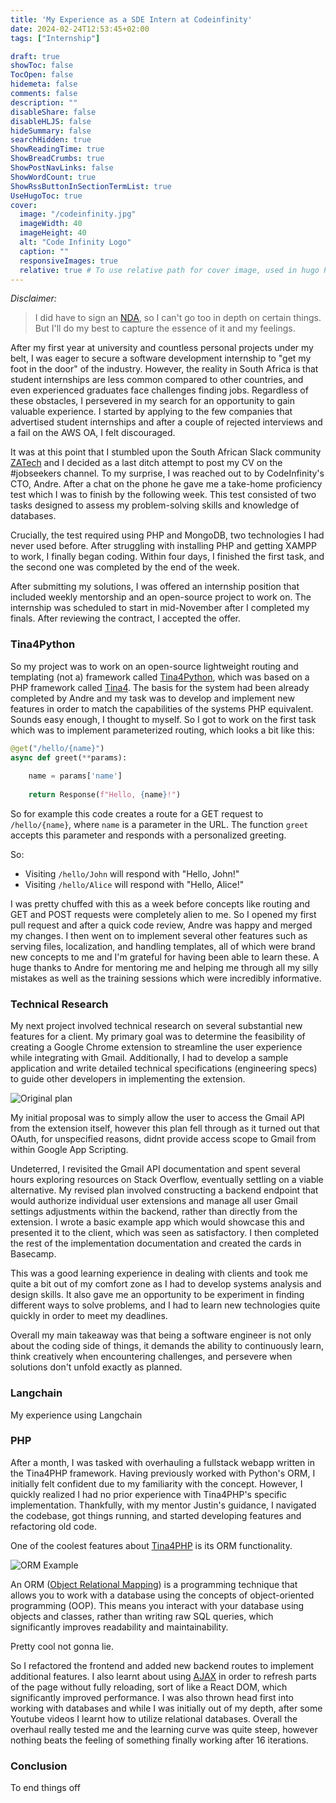 ```yaml
---
title: 'My Experience as a SDE Intern at Codeinfinity'
date: 2024-02-24T12:53:45+02:00
tags: ["Internship"]

draft: true
showToc: false
TocOpen: false
hidemeta: false
comments: false
description: ""
disableShare: false
disableHLJS: false
hideSummary: false
searchHidden: true
ShowReadingTime: true
ShowBreadCrumbs: true
ShowPostNavLinks: false
ShowWordCount: true
ShowRssButtonInSectionTermList: true
UseHugoToc: true
cover:
  image: "/codeinfinity.jpg"
  imageWidth: 40
  imageHeight: 40
  alt: "Code Infinity Logo"
  caption: ""
  responsiveImages: true
  relative: true # To use relative path for cover image, used in hugo Page-bundles
---
```


_Disclaimer:_

> I did have to sign an [NDA](https://en.wikipedia.org/wiki/Non-disclosure_agreement), so I can't go too in depth on certain things. But I'll do my best to capture the essence of it and my feelings.

After my first year at university and countless personal projects under my belt, I was eager to secure a software development internship to "get my foot in the door" of the industry. However, the reality in South Africa is that student internships are less common compared to other countries, and even experienced graduates face challenges finding jobs. Regardless of these obstacles, I persevered in my search for an opportunity to gain valuable experience. I started by applying to the few companies that advertised student internships and after a couple of rejected interviews and a fail on the AWS OA, I felt discouraged. 

It was at this point that I stumbled upon the South African Slack community [ZATech](https://zatech.co.za/) and I decided as a last ditch attempt to post my CV on the #jobseekers channel. To my surprise, I was reached out to by CodeInfinity's CTO, Andre. After a chat on the phone he gave me a take-home proficiency test which I was to finish by the following week. This test consisted of two tasks designed to assess my problem-solving skills and knowledge of databases.

Crucially, the test required using PHP and MongoDB, two technologies I had never used before. After struggling with installing PHP and getting XAMPP to work, I finally began coding.  Within four days, I finished the first task, and the second one was completed by the end of the week.

After submitting my solutions, I was offered an internship position that included weekly mentorship and an open-source project to work on. The internship was scheduled to start in mid-November after I completed my finals. After reviewing the contract, I accepted the offer.

### Tina4Python

So my project was to work on an open-source lightweight routing and templating (not a) framework called [Tina4Python](https://github.com/tina4stack/tina4-python), which was based on a PHP framework called [Tina4](https://github.com/tina4stack/tina4-php). The basis for the system had been already completed by Andre and my task was to develop and implement new features in order to match the capabilities of the systems PHP equivalent. Sounds easy enough, I thought to myself. So I got to work on the first task which was to implement parameterized routing, which looks a bit like this: 

```python {lineos=true}
@get("/hello/{name}")
async def greet(**params):
   
    name = params['name']
   
    return Response(f"Hello, {name}!")
```

So for example this code creates a route for a GET request to `/hello/{name}`, where `name` is a parameter in the URL. The function `greet` accepts this parameter and responds with a personalized greeting.

So:
- Visiting `/hello/John` will respond with "Hello, John!"
- Visiting `/hello/Alice` will respond with "Hello, Alice!"
    
I was pretty chuffed with this as a week before concepts like routing and GET and POST requests were completely alien to me. So I opened my first pull request and after a quick code review, Andre was happy and merged my changes. I then went on to implement several other features such as serving files, localization, and handling templates, all of which were brand new concepts to me and I'm grateful for having been able to learn these. A huge thanks to Andre for mentoring me and helping me through all my silly mistakes as well as the training sessions which were incredibly informative.

### Technical Research

My next project involved technical research on several substantial new features for a client. My primary goal was to determine the feasibility of creating a Google Chrome extension to streamline the user experience while integrating with Gmail. Additionally, I had to develop a sample application and write detailed technical specifications (engineering specs) to guide other developers in implementing the extension.


![Original plan](/OGPlanGmail.png#center "My initial (failed) plan")

My initial proposal was to simply allow the user to access the Gmail API from the extension itself, however this plan fell through as it turned out that OAuth, for unspecified reasons, didnt provide access scope to Gmail from within Google App Scripting. 

Undeterred, I revisited the Gmail API documentation and spent several hours exploring resources on Stack Overflow, eventually settling on a viable alternative. My revised plan involved constructing a backend endpoint that would authorize individual user extensions and manage all user Gmail settings adjustments within the backend, rather than directly from the extension.  I wrote a basic example app which would showcase this and presented it to the client, which was seen as satisfactory. I then completed the rest of the implementation documentation and created the cards in Basecamp. 

This was a good learning experience in dealing with clients and took me quite a bit out of my comfort zone as I had to develop systems analysis and design skills. It also gave me an opportunity to be experiment in finding different ways to solve problems, and I had to learn new technologies quite quickly in order to meet my deadlines.

Overall my main takeaway was that being a software engineer is not only about the coding side of things, it demands the ability to continuously learn, think creatively when encountering challenges, and persevere when solutions don't unfold exactly as planned.


### Langchain

My experience using Langchain

### PHP 

After a month, I was tasked with overhauling a fullstack webapp written in the Tina4PHP framework. Having previously worked with Python's ORM, I initially felt confident due to my familiarity with the concept. However, I quickly realized I had no prior experience with Tina4PHP's specific implementation. Thankfully, with my mentor Justin's guidance, I navigated the codebase, got things running, and started developing features and refactoring old code.

 One of the coolest features about [Tina4PHP](https://github.com/tina4stack/tina4-php) is its ORM functionality. 

![ORM Example](/ORM.png#center "Basically this but in PHP")

An ORM ([Object Relational Mapping](https://en.wikipedia.org/wiki/Object%E2%80%93relational_mapping)) is a programming technique that allows you to work with a database using the concepts of object-oriented programming (OOP). This means you interact with your database using objects and classes, rather than writing raw SQL queries, which significantly improves readability and maintainability.

Pretty cool not gonna lie.

So I refactored the frontend and added new backend routes to implement additional features. I also learnt about using [AJAX](https://en.wikipedia.org/wiki/Ajax_(programming)) in order to refresh parts of the page without fully reloading, sort of like a React DOM, which significantly improved performance. I was also thrown head first into working with databases and while I was initially out of my depth, after some Youtube videos I learnt how to utilize relational databases. Overall the overhaul really tested me and the learning curve was quite steep, however nothing beats the feeling of something finally working after 16 iterations. 

### Conclusion

To end things off

